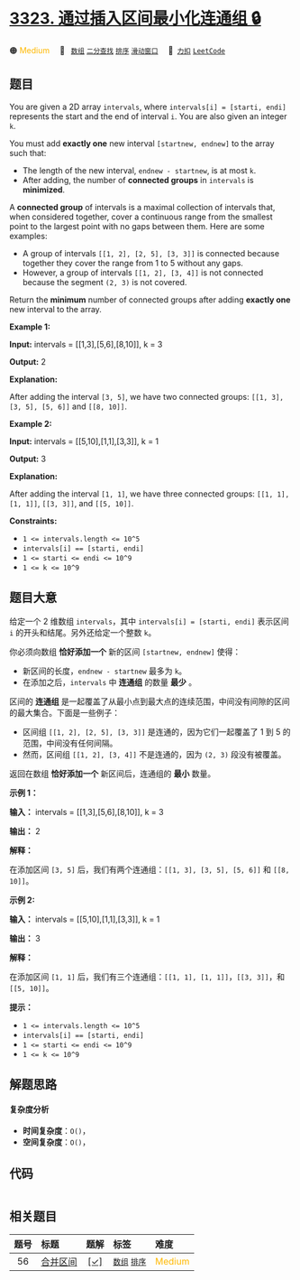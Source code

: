 # [3323. 通过插入区间最小化连通组 🔒](https://2xiao.github.io/leetcode-js/problem/3323.html)

🟠 <font color=#ffb800>Medium</font>&emsp; 🔖&ensp; [`数组`](/tag/array.md) [`二分查找`](/tag/binary-search.md) [`排序`](/tag/sorting.md) [`滑动窗口`](/tag/sliding-window.md)&emsp; 🔗&ensp;[`力扣`](https://leetcode.cn/problems/minimize-connected-groups-by-inserting-interval) [`LeetCode`](https://leetcode.com/problems/minimize-connected-groups-by-inserting-interval)

## 题目

You are given a 2D array `intervals`, where `intervals[i] = [starti, endi]`
represents the start and the end of interval `i`. You are also given an
integer `k`.

You must add **exactly one** new interval `[startnew, endnew]` to the array
such that:

  * The length of the new interval, `endnew - startnew`, is at most `k`.
  * After adding, the number of **connected groups** in `intervals` is **minimized**.

A **connected group** of intervals is a maximal collection of intervals that,
when considered together, cover a continuous range from the smallest point to
the largest point with no gaps between them. Here are some examples:

  * A group of intervals `[[1, 2], [2, 5], [3, 3]]` is connected because together they cover the range from 1 to 5 without any gaps.
  * However, a group of intervals `[[1, 2], [3, 4]]` is not connected because the segment `(2, 3)` is not covered.

Return the **minimum** number of connected groups after adding **exactly one**
new interval to the array.



**Example 1:**

**Input:** intervals = [[1,3],[5,6],[8,10]], k = 3

**Output:** 2

**Explanation:**

After adding the interval `[3, 5]`, we have two connected groups: `[[1, 3],
[3, 5], [5, 6]]` and `[[8, 10]]`.

**Example 2:**

**Input:** intervals = [[5,10],[1,1],[3,3]], k = 1

**Output:** 3

**Explanation:**

After adding the interval `[1, 1]`, we have three connected groups: `[[1, 1],
[1, 1]]`, `[[3, 3]]`, and `[[5, 10]]`.



**Constraints:**

  * `1 <= intervals.length <= 10^5`
  * `intervals[i] == [starti, endi]`
  * `1 <= starti <= endi <= 10^9`
  * `1 <= k <= 10^9`


## 题目大意

给定一个 2 维数组 `intervals`，其中 `intervals[i] = [starti, endi]` 表示区间 `i`
的开头和结尾。另外还给定一个整数 `k`。

你必须向数组 **恰好添加一个**  新的区间 `[startnew, endnew]` 使得：

  * 新区间的长度，`endnew - startnew` 最多为 `k`。
  * 在添加之后，`intervals` 中 **连通组**  的数量 **最少** 。

区间的 **连通组**  是一起覆盖了从最小点到最大点的连续范围，中间没有间隙的区间的最大集合。下面是一些例子：

  * 区间组 `[[1, 2], [2, 5], [3, 3]]` 是连通的，因为它们一起覆盖了 1 到 5 的范围，中间没有任何间隔。
  * 然而，区间组 `[[1, 2], [3, 4]]` 不是连通的，因为 `(2, 3)` 段没有被覆盖。

返回在数组 **恰好添加一个** 新区间后，连通组的 **最小** 数量。



**示例 1：**

**输入：** intervals = [[1,3],[5,6],[8,10]], k = 3

**输出：** 2

**解释：**

在添加区间 `[3, 5]` 后，我们有两个连通组：`[[1, 3], [3, 5], [5, 6]]` 和 `[[8, 10]]`。

**示例 2:**

**输入：** intervals = [[5,10],[1,1],[3,3]], k = 1

**输出：** 3

**解释：**

在添加区间 `[1, 1]` 后，我们有三个连通组：`[[1, 1], [1, 1]]`，`[[3, 3]]`，和 `[[5, 10]]`。



**提示：**

  * `1 <= intervals.length <= 10^5`
  * `intervals[i] == [starti, endi]`
  * `1 <= starti <= endi <= 10^9`
  * `1 <= k <= 10^9`


## 解题思路

#### 复杂度分析

- **时间复杂度**：`O()`，
- **空间复杂度**：`O()`，

## 代码

```javascript

```

## 相关题目

<!-- prettier-ignore -->
| 题号 | 标题 | 题解 | 标签 | 难度 |
| :------: | :------ | :------: | :------ | :------ |
| 56 | [合并区间](https://leetcode.com/problems/merge-intervals) | [[✓]](/problem/0056.md) |  [`数组`](/tag/array.md) [`排序`](/tag/sorting.md) | <font color=#ffb800>Medium</font> |